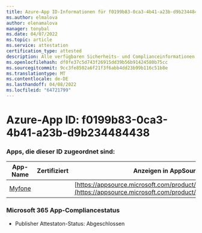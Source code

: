 ```yaml
---
title: Azure-App ID-Informationen für f0199b83-0ca3-4b41-a23b-d9b234484438
ms.author: elmalova
author: elenamalova
manager: tonybal
ms.date: 04/07/2022
ms.topic: article
ms.service: attestation
certification_type: attested
description: Alle verfügbaren Sicherheits- und Complianceinformationen für f0199b83-0ca3-4b41-a23b-d9b234484438.
ms.openlocfilehash: df0fe37c5d743f26915dd39b56b91424580b75cc
ms.sourcegitcommit: 9cc3fe8502a6f21f3f6abb4dd23b99b116c51b8e
ms.translationtype: MT
ms.contentlocale: de-DE
ms.lasthandoff: 04/08/2022
ms.locfileid: "64721799"
---
```

# <a name="azure-app-id-f0199b83-0ca3-4b41-a23b-d9b234484438"></a>Azure-App ID: f0199b83-0ca3-4b41-a23b-d9b234484438


### <a name="apps-associated-with-this-id"></a>Apps, die dieser ID zugeordnet sind:
| **App-Name** | **Zertifiziert** | **Anzeigen in AppSource** |
|--------------|---------------|-----------------------|
| [Myfone](../forward/WA200000716.md) |  | [https://appsource.microsoft.com/product/office/WA200000716](https://appsource.microsoft.com/product/office/WA200000716) |

### <a name="microsoft-365-app-compliance-status"></a>Microsoft 365 App-Compliancestatus
- Publisher Attestaton-Status: Abgeschlossen
